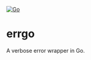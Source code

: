 [![Go](https://github.com/taylor-s-dean/errgo/actions/workflows/go.yml/badge.svg)](https://github.com/taylor-s-dean/errgo/actions/workflows/go.yml)
# errgo
A verbose error wrapper in Go.
